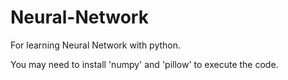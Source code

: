 # Neural-Network
For learning Neural Network with python.

You may need to install 'numpy' and 'pillow' to execute the code.

